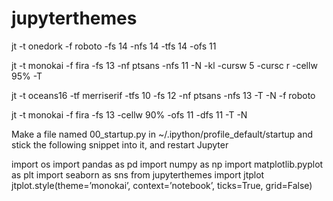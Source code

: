# jupyterthemes

jt -t onedork -f roboto -fs 14 -nfs 14 -tfs 14 -ofs 11



jt -t monokai -f fira -fs 13 -nf ptsans -nfs 11 -N -kl -cursw 5 -cursc r -cellw 95% -T



jt -t oceans16 -tf merriserif -tfs 10 -fs 12 -nf ptsans -nfs 13 -T -N -f roboto


jt -t monokai -f fira -fs 13 -cellw 90% -ofs 11 -dfs 11 -T -N


Make a file named 00_startup.py in ~/.ipython/profile_default/startup and stick the following snippet into it, and restart Jupyter



import os
import pandas as pd
import numpy as np
import matplotlib.pyplot as plt
import seaborn as sns
from jupyterthemes import jtplot
jtplot.style(theme=’monokai’, context=’notebook’, ticks=True, grid=False)
